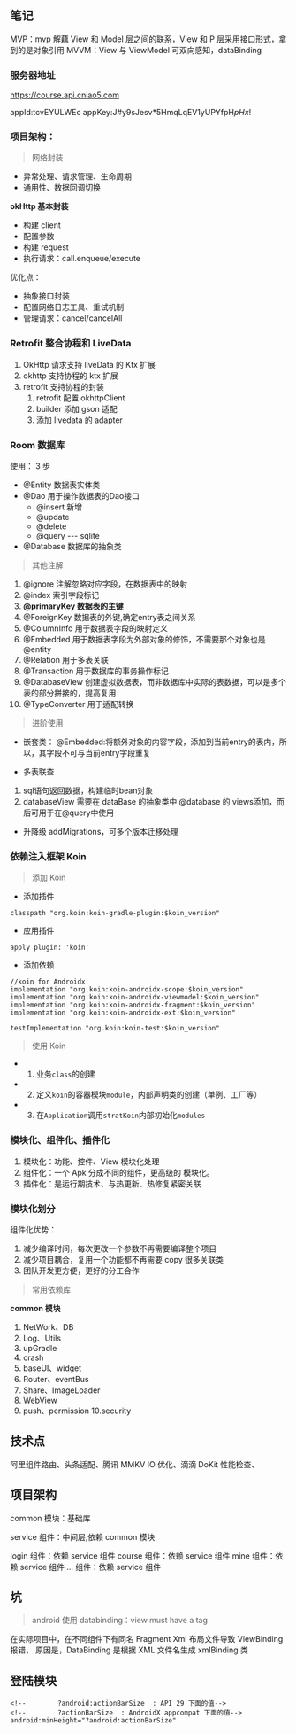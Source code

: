 ## 笔记

MVP：mvp 解藕 View 和 Model 层之间的联系，View 和 P 层采用接口形式，拿到的是对象引用
MVVM：View 与 ViewModel 可双向感知，dataBinding


### 服务器地址
https://course.api.cniao5.com

appId:tcvEYULWEc
appKey:J#y9sJesv*5HmqLqEV1yUPYfpH$pHx$!


### 项目架构：

> 网络封装

- 异常处理、请求管理、生命周期
- 通用性、数据回调切换

**okHttp 基本封装**

- 构建 client
- 配置参数
- 构建 request
- 执行请求：call.enqueue/execute

优化点：

- 抽象接口封装
- 配置网络日志工具、重试机制
- 管理请求：cancel/cancelAll

### Retrofit 整合协程和 LiveData

1. OkHttp 请求支持 liveData 的 Ktx 扩展
2. okhttp 支持协程的 ktx 扩展
3. retrofit 支持协程的封装
   1. retrofit 配置 okhttpClient
   2. builder 添加 gson 适配
   3. 添加 livedata 的 adapter

### Room 数据库

使用： 3 步
- @Entity 数据表实体类
- @Dao 用于操作数据表的Dao接口
    - @insert 新增
    - @update
    - @delete
    - @query --- sqlite
- @Database 数据库的抽象类

> 其他注解

1. @ignore 注解忽略对应字段，在数据表中的映射
2. @index 索引字段标记
3. **@primaryKey 数据表的主键**
4. @ForeignKey 数据表的外键,确定entry表之间关系
5. @ColumnInfo 用于数据表字段的映射定义
6. @Embedded 用于数据表字段为外部对象的修饰，不需要那个对象也是@entity
7. @Relation 用于多表关联
8. @Transaction 用于数据库的事务操作标记
9. @DatabaseView 创建虚拟数据表，而非数据库中实际的表数据，可以是多个表的部分拼接的，提高复用
10. @TypeConverter 用于适配转换

> 进阶使用

- 嵌套类：
@Embedded:将额外对象的内容字段，添加到当前entry的表内，所以，其字段不可与当前entry字段重复


- 多表联查
1. sql语句返回数据，构建临时bean对象
2. databaseView 需要在 dataBase 的抽象类中 @database 的 views添加，而后可用于在@query中使用

- 升降级  addMigrations，可多个版本迁移处理

### 依赖注入框架 Koin

> 添加 Koin

- 添加插件
```
classpath "org.koin:koin-gradle-plugin:$koin_version"
```
- 应用插件
```
apply plugin: 'koin'
```
- 添加依赖
```
//koin for Androidx
implementation "org.koin:koin-androidx-scope:$koin_version"
implementation "org.koin:koin-androidx-viewmodel:$koin_version"
implementation "org.koin:koin-androidx-fragment:$koin_version"
implementation "org.koin:koin-androidx-ext:$koin_version"

testImplementation "org.koin:koin-test:$koin_version"
```

> 使用 Koin

- 1. 业务`class`的创建
- 2. 定义`koin`的容器模块`module`，内部声明类的创建（单例、工厂等）
- 3. 在`Application`调用`stratKoin`内部初始化`modules`

### 模块化、组件化、插件化

1. 模块化：功能、控件、View 模块化处理
2. 组件化：一个 Apk 分成不同的组件，更高级的 模块化。
3. 插件化：是运行期技术、与热更新、热修复紧密关联

### 模块化划分

组件化优势：
1. 减少编译时间，每次更改一个参数不再需要编译整个项目
2. 减少项目耦合，复用一个功能都不再需要 copy 很多关联类
3. 团队开发更方便，更好的分工合作

> 常用依赖库

**common 模块**

1. NetWork、DB
2. Log、Utils
3. upGradle
4. crash
5. baseUI、widget
6. Router、eventBus
7. Share、ImageLoader
8. WebView
9. push、permission
10.security




##  技术点

阿里组件路由、头条适配、腾讯 MMKV IO 优化、滴滴 DoKit 性能检查、

## 项目架构



common 模块：基础库

service 组件：中间层,依赖 common 模块

login 组件：依赖 service 组件
course 组件：依赖 service 组件
mine 组件：依赖 service 组件
... 组件：依赖 service 组件


## 坑

> android 使用 databinding：view must have a tag

在实际项目中，在不同组件下有同名 Fragment Xml 布局文件导致 ViewBinding 报错，
原因是，DataBinding 是根据 XML 文件名生成 xmlBinding 类

## 登陆模块

```
<!--        ?android:actionBarSize  : API 29 下面的值-->
<!--        ?actionBarSize  : AndroidX appcompat 下面的值-->
android:minHeight="?android:actionBarSize"
```